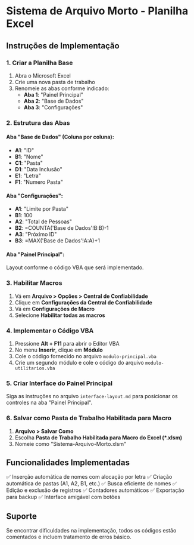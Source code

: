 # Sistema de Arquivo Morto - Planilha Excel

## Instruções de Implementação

### 1. Criar a Planilha Base

1. Abra o Microsoft Excel
2. Crie uma nova pasta de trabalho
3. Renomeie as abas conforme indicado:
   - **Aba 1**: "Painel Principal"
   - **Aba 2**: "Base de Dados" 
   - **Aba 3**: "Configurações"

### 2. Estrutura das Abas

#### Aba "Base de Dados" (Coluna por coluna):
- **A1**: "ID"
- **B1**: "Nome"
- **C1**: "Pasta"
- **D1**: "Data Inclusão"
- **E1**: "Letra"
- **F1**: "Numero Pasta"

#### Aba "Configurações":
- **A1**: "Limite por Pasta"
- **B1**: 100
- **A2**: "Total de Pessoas"
- **B2**: =COUNTA('Base de Dados'!B:B)-1
- **A3**: "Próximo ID"
- **B3**: =MAX('Base de Dados'!A:A)+1

#### Aba "Painel Principal":
Layout conforme o código VBA que será implementado.

### 3. Habilitar Macros

1. Vá em **Arquivo > Opções > Central de Confiabilidade**
2. Clique em **Configurações da Central de Confiabilidade**
3. Vá em **Configurações de Macro**
4. Selecione **Habilitar todas as macros**

### 4. Implementar o Código VBA

1. Pressione **Alt + F11** para abrir o Editor VBA
2. No menu **Inserir**, clique em **Módulo**
3. Cole o código fornecido no arquivo `modulo-principal.vba`
4. Crie um segundo módulo e cole o código do arquivo `modulo-utilitarios.vba`

### 5. Criar Interface do Painel Principal

Siga as instruções no arquivo `interface-layout.md` para posicionar os controles na aba "Painel Principal".

### 6. Salvar como Pasta de Trabalho Habilitada para Macro

1. **Arquivo > Salvar Como**
2. Escolha **Pasta de Trabalho Habilitada para Macro do Excel (*.xlsm)**
3. Nomeie como "Sistema-Arquivo-Morto.xlsm"

## Funcionalidades Implementadas

✅ Inserção automática de nomes com alocação por letra
✅ Criação automática de pastas (A1, A2, B1, etc.)
✅ Busca eficiente de nomes
✅ Edição e exclusão de registros
✅ Contadores automáticos
✅ Exportação para backup
✅ Interface amigável com botões

## Suporte

Se encontrar dificuldades na implementação, todos os códigos estão comentados e incluem tratamento de erros básico.